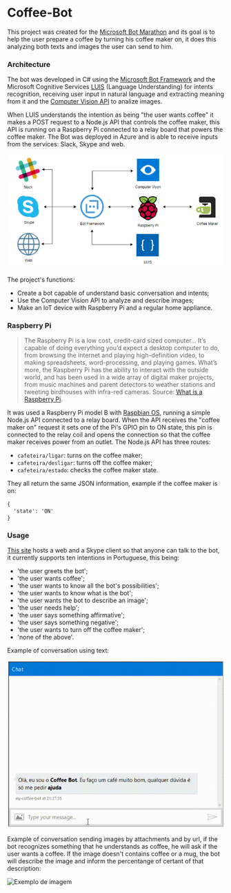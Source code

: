 # Coffee-Bot

This project was created for the [Microsoft Bot Marathon](https://ticapacitacion.com/curso/botspt) and its goal is to help the 
user prepare a coffee by turning his coffee maker on, it does this analyzing both texts and images the user can send to him.

### Architecture
The bot was developed in C# using the [Microsoft Bot Framework](https://dev.botframework.com/) and the Microsoft Cognitive 
Services [LUIS](https://www.luis.ai) (Language Understanding) for intents recognition, receiving user input in natural language 
and extracting meaning from it and the [Computer Vision API](https://azure.microsoft.com/en-ca/services/cognitive-services/computer-vision) to analize images.

When LUIS understands the intention as being "the user wants coffee" it makes a POST request to a Node.js API that controls the 
coffee maker, this API is running on a Raspberry Pi connected to a relay board that powers the coffee maker. The Bot was deployed 
in Azure and is able to receive inputs from the services: Slack, Skype and web.

![Fluxograma](https://raw.githubusercontent.com/v-herzog/coffee-bot/master/docs/fluxograma.png)

The project's functions:
* Create a bot capable of understand basic conversation and intents;
* Use the Computer Vision API to analyze and describe images;
* Make an IoT device with Raspberry Pi and a regular home appliance.

### Raspberry Pi

> The Raspberry Pi is a low cost, credit-card sized computer... It’s capable of doing everything you’d expect a desktop computer to do, from browsing the internet and playing high-definition video, to making spreadsheets, word-processing, and playing games.
What’s more, the Raspberry Pi  has the ability to interact with the outside world, and has been used in a wide array of digital maker projects, from music machines and parent detectors to weather stations and tweeting birdhouses with infra-red cameras. Source: [What is a Raspberry Pi](https://www.raspberrypi.org/help/what-%20is-a-raspberry-pi/).


It was used a Raspberry Pi model B with [Raspbian OS](https://www.raspberrypi.org/downloads/raspbian/), running a simple Node.js API connected to a relay board. When the API receives the "coffee maker on" request it sets one of the Pi's GPIO pin to ON state, this pin is connected to the relay coil and opens the connection so that the coffee maker receives power from an outlet. The Node.js API has three routes:

* `cafeteira/ligar`: turns on the coffee maker;
* `cafeteira/desligar`:  turns off the coffee maker;
* `cafeteira/estado`: checks the coffee maker state.

They all return the same JSON information, example if the coffee maker is on:

```
{
  'state': 'ON'
}
```

### Usage

[This site](http://mycoffeebot.azurewebsites.net/) hosts a web and a Skype client so that anyone can talk to the bot, it currently supports ten intentions in Portuguese, this being:
* 'the user greets the bot';
* 'the user wants coffee';
* 'the user wants to know all the bot's possibilities';
* 'the user wants to know what is the bot';
* 'the user wants the bot to describe an image';
* 'the user needs help';
* 'the user says something affirmative';
* 'the user says something negative';
* 'the user wants to turn off the coffee maker';
* 'none of the above'.

Example of conversation using text:

![Exemplo de texto](https://raw.githubusercontent.com/v-herzog/coffee-bot/master/docs/exemplo-texto.gif)

Example of conversation sending images by attachments and by url, if the bot recognizes something that he understands as coffee, he will ask if the user wants a coffee. If the image doesn't contains coffee or a mug, the bot will describe the image and inform the percentange of certant of that description:

![Exemplo de imagem](https://raw.githubusercontent.com/v-herzog/coffee-bot/master/docs/exemplo-upload-imagem.gif)
